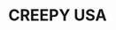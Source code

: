 # CREEPY USA 

<blockquote class="imgur-embed-pub" lang="en" data-id="a/dknsHNJ" data-context="false" ><a href="//imgur.com/a/dknsHNJ"></a></blockquote><script async src="//s.imgur.com/min/embed.js" charset="utf-8"></script>

